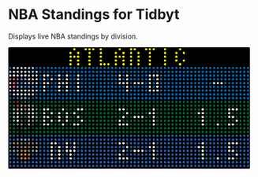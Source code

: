 # NBA Standings for Tidbyt

Displays live NBA standings by division.

![NBA Standings for Tidbyt](screenshot.png)

